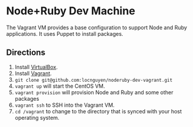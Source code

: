 # Node+Ruby Dev Machine

The Vagrant VM provides a base configuration to support Node and Ruby applications. It uses Puppet to install packages.

## Directions

1. Install [VirtualBox](https://www.virtualbox.org/).
1. Install [Vagrant](https://www.vagrantup.com/).
1. ```git clone git@github.com:locnguyen/noderuby-dev-vagrant.git```
1. ```vagrant up``` will start the CentOS VM.
1. ```vagrant provision``` will provision Node and Ruby and some other packages
1. ```vagrant ssh``` to SSH into the Vagrant VM.
1. ```cd /vagrant``` to change to the directory that is synced with your host operating system.